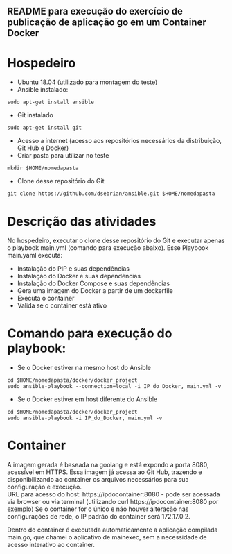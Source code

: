 <h2> README para execução do exercício de publicação de aplicação go em um Container Docker </h2>

# Hospedeiro
- Ubuntu 18.04 (utilizado para montagem do teste)
- Ansible instalado:
```
sudo apt-get install ansible
```
- Git instalado
```
sudo apt-get install git
```
- Acesso a internet (acesso aos repositórios necessários da distribuição, Git Hub e Docker)
- Criar pasta para utilizar no teste
```
mkdir $HOME/nomedapasta
```
- Clone desse repositório do Git
```
git clone https://github.com/dsebrian/ansible.git $HOME/nomedapasta
```

# Descrição das atividades
No hospedeiro, executar o clone desse repositório do Git e executar apenas o playbook main.yml (comando para execução abaixo).
Esse Playbook main.yaml executa:
- Instalação do PIP e suas dependências
- Instalação do Docker e suas dependências
- Instalação do Docker Compose e suas dependências
- Gera uma imagem do Docker a partir de um dockerfile
- Executa o container
- Valida se o container está ativo

# Comando para execução do playbook:
- Se o Docker estiver na mesmo host do Ansible
```
cd $HOME/nomedapasta/docker/docker_project
sudo ansible-playbook --connection=local -i IP_do_Docker, main.yml -v
```
- Se o Docker estiver em host diferente do Ansible
```
cd $HOME/nomedapasta/docker/docker_project
sudo ansible-playbook -i IP_do_Docker, main.yml -v
```

# Container
A imagem gerada é baseada na goolang e está expondo a porta 8080, acessível em HTTPS.
Essa imagem já acessa ao Git Hub, trazendo e disponibilizando ao container os arquivos necessários para sua configuração e execução.<br>
URL para acesso do host: https://ipdocontainer:8080 - pode ser acessada via browser ou via terminal (utilizando curl https://ipdocontainer:8080 por exemplo)
Se o container for o único e não houver alteração nas configurações de rede, o IP padrão do container será 172.17.0.2.

Dentro do container é executada automaticamente a aplicação compilada main.go, que chamei o aplicativo de mainexec, sem a necessidade de acesso interativo ao container.




